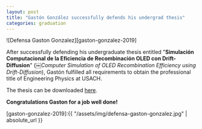 ```yaml
---
layout: post
title: "Gastón González successfully defends his undergrad thesis"
categories: graduation
---
```


![Defensa Gaston Gonzalez][gaston-gonzalez-2019]

After successfully defending his undergraduate thesis entitled "**Simulación Computacional de la Eficiencia de Recombinación OLED con Drift-Diffusion**" (￼*Computer Simulation of OLED Recombination Efficiency using Drift-Diffusion*), Gastón fulfilled all requirements to obtain the professional title of Engineering Physics at USACH.

The thesis can be downloaded [here](/resources/). 

**Congratulations Gaston for a job well done!** 






[gaston-gonzalez-2019]:{{ "/assets/img/defensa-gaston-gonzalez.jpg" | absolute_url }} 